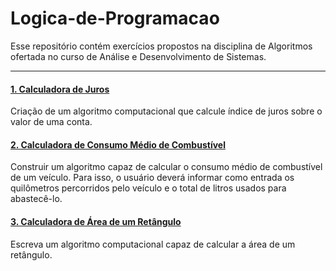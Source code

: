 # Logica-de-Programacao
Esse repositório contém exercícios propostos na disciplina de Algoritmos ofertada no curso de Análise e Desenvolvimento de Sistemas. 

<hr>

<h4><a href="https://github.com/antonialucianapires/Logica-de-Programacao/blob/master/calculadora-de-juros.cpp">1. Calculadora de Juros</a></h4>
  <p>Criação de um algoritmo computacional que calcule índice de juros sobre o valor de uma conta.</p>
  
<h4><a href="https://github.com/antonialucianapires/Logica-de-Programacao/blob/master/calculadora-consumo-medio.cpp">2. Calculadora de Consumo Médio de Combustível</a></h4>
  <p>Construir um algoritmo capaz de calcular o consumo médio de combustível de um
veículo. Para isso, o usuário deverá informar como entrada os quilômetros percorridos
pelo veículo e o total de litros usados para abastecê-lo.
 
<h4><a href="https://github.com/antonialucianapires/Logica-de-Programacao/blob/master/calculadora-area-retangulo.cpp">3. Calculadora de Área de um Retângulo</a></h4>
  <p>Escreva um algoritmo computacional capaz de calcular a área de um retângulo. </p>
